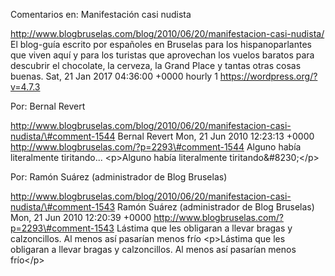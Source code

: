 Comentarios en: Manifestación casi nudista

http://www.blogbruselas.com/blog/2010/06/20/manifestacion-casi-nudista/
El blog-guía escrito por españoles en Bruselas para los hispanoparlantes
que viven aquí y para los turistas que aprovechan los vuelos baratos
para descubrir el chocolate, la cerveza, la Grand Place y tantas otras
cosas buenas. Sat, 21 Jan 2017 04:36:00 +0000 hourly 1
https://wordpress.org/?v=4.7.3

Por: Bernal Revert

http://www.blogbruselas.com/blog/2010/06/20/manifestacion-casi-nudista/\#comment-1544
Bernal Revert Mon, 21 Jun 2010 12:23:13 +0000
http://www.blogbruselas.com/?p=2293\#comment-1544 Alguno había
literalmente tiritando\... \<p\>Alguno había literalmente
tiritando&\#8230;\</p\>

Por: Ramón Suárez (administrador de Blog Bruselas)

http://www.blogbruselas.com/blog/2010/06/20/manifestacion-casi-nudista/\#comment-1543
Ramón Suárez (administrador de Blog Bruselas) Mon, 21 Jun 2010 12:20:39
+0000 http://www.blogbruselas.com/?p=2293\#comment-1543 Lástima que les
obligaran a llevar bragas y calzoncillos. Al menos así pasarían menos
frío \<p\>Lástima que les obligaran a llevar bragas y calzoncillos. Al
menos así pasarían menos frío\</p\>
